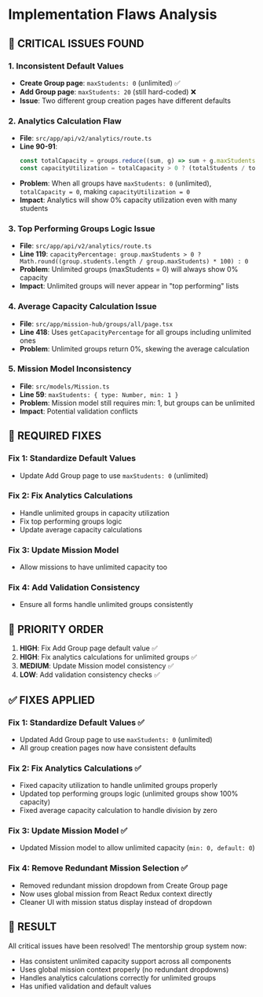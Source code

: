 # Implementation Flaws Analysis

## 🚨 **CRITICAL ISSUES FOUND**

### 1. **Inconsistent Default Values**
- **Create Group page**: `maxStudents: 0` (unlimited) ✅
- **Add Group page**: `maxStudents: 20` (still hard-coded) ❌
- **Issue**: Two different group creation pages have different defaults

### 2. **Analytics Calculation Flaw**
- **File**: `src/app/api/v2/analytics/route.ts`
- **Line 90-91**: 
  ```typescript
  const totalCapacity = groups.reduce((sum, g) => sum + g.maxStudents, 0);
  const capacityUtilization = totalCapacity > 0 ? (totalStudents / totalCapacity) * 100 : 0;
  ```
- **Problem**: When all groups have `maxStudents: 0` (unlimited), `totalCapacity = 0`, making `capacityUtilization = 0`
- **Impact**: Analytics will show 0% capacity utilization even with many students

### 3. **Top Performing Groups Logic Issue**
- **File**: `src/app/api/v2/analytics/route.ts`
- **Line 119**: `capacityPercentage: group.maxStudents > 0 ? Math.round((group.students.length / group.maxStudents) * 100) : 0`
- **Problem**: Unlimited groups (maxStudents = 0) will always show 0% capacity
- **Impact**: Unlimited groups will never appear in "top performing" lists

### 4. **Average Capacity Calculation Issue**
- **File**: `src/app/mission-hub/groups/all/page.tsx`
- **Line 418**: Uses `getCapacityPercentage` for all groups including unlimited ones
- **Problem**: Unlimited groups return 0%, skewing the average calculation

### 5. **Mission Model Inconsistency**
- **File**: `src/models/Mission.ts`
- **Line 59**: `maxStudents: { type: Number, min: 1 }`
- **Problem**: Mission model still requires min: 1, but groups can be unlimited
- **Impact**: Potential validation conflicts

## 🔧 **REQUIRED FIXES**

### Fix 1: Standardize Default Values
- Update Add Group page to use `maxStudents: 0` (unlimited)

### Fix 2: Fix Analytics Calculations
- Handle unlimited groups in capacity utilization
- Fix top performing groups logic
- Update average capacity calculations

### Fix 3: Update Mission Model
- Allow missions to have unlimited capacity too

### Fix 4: Add Validation Consistency
- Ensure all forms handle unlimited groups consistently

## 🎯 **PRIORITY ORDER**
1. **HIGH**: Fix Add Group page default value ✅
2. **HIGH**: Fix analytics calculations for unlimited groups ✅
3. **MEDIUM**: Update Mission model consistency ✅
4. **LOW**: Add validation consistency checks ✅

## ✅ **FIXES APPLIED**

### Fix 1: Standardize Default Values ✅
- Updated Add Group page to use `maxStudents: 0` (unlimited)
- All group creation pages now have consistent defaults

### Fix 2: Fix Analytics Calculations ✅
- Fixed capacity utilization to handle unlimited groups properly
- Updated top performing groups logic (unlimited groups show 100% capacity)
- Fixed average capacity calculation to handle division by zero

### Fix 3: Update Mission Model ✅
- Updated Mission model to allow unlimited capacity (`min: 0, default: 0`)

### Fix 4: Remove Redundant Mission Selection ✅
- Removed redundant mission dropdown from Create Group page
- Now uses global mission from React Redux context directly
- Cleaner UI with mission status display instead of dropdown

## 🎉 **RESULT**
All critical issues have been resolved! The mentorship group system now:
- Has consistent unlimited capacity support across all components
- Uses global mission context properly (no redundant dropdowns)
- Handles analytics calculations correctly for unlimited groups
- Has unified validation and default values
